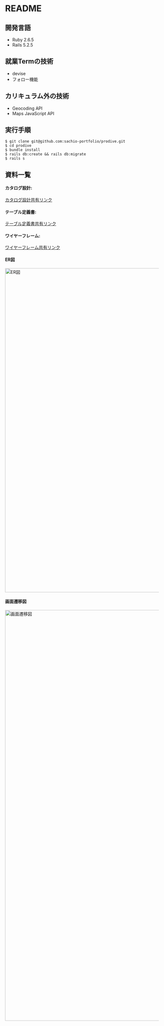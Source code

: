# README



## 開発言語

* Ruby 2.6.5
* Rails 5.2.5



## 就業Termの技術

* devise
* フォロー機能



## カリキュラム外の技術

* Geocoding API
* Maps JavaScript API



## 実行手順

```shell
$ git clone git@github.com:sachio-portfolio/prodive.git
$ cd prodive
$ bundle install
$ rails db:create && rails db:migrate
$ rails s
```

## 資料一覧

#### カタログ設計:

[カタログ設計共有リンク](https://docs.google.com/spreadsheets/d/1AY3INxswIw8aCZM5NPOUZ_2eTNjEHSc35VDY_JFjl58/edit?usp=sharing "Googleスプレッドシートへ")

#### テーブル定義書:

[テーブル定義書共有リンク](https://docs.google.com/spreadsheets/d/1AY3INxswIw8aCZM5NPOUZ_2eTNjEHSc35VDY_JFjl58/edit?usp=sharing "Googleスプレッドシートへ")

#### ワイヤーフレーム:

[ワイヤーフレーム共有リンク](https://cacoo.com/diagrams/xto9GIk9M80VectF/B3049 "Cacooのサイトへ")

#### ER図

<img width="1063" alt="ER図" src="https://user-images.githubusercontent.com/73353020/128625279-c52ef111-a40a-4a70-acfe-68da1e4ddadd.png">

#### 画面遷移図

<img width="1347" alt="画面遷移図" src="https://user-images.githubusercontent.com/73353020/128624889-65b20b37-da76-4b54-9146-48d8c9aa5c54.png">
